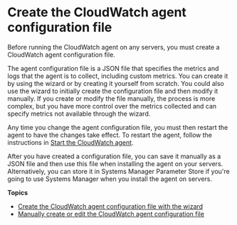 # Create the CloudWatch agent configuration file<a name="create-cloudwatch-agent-configuration-file"></a>

Before running the CloudWatch agent on any servers, you must create a CloudWatch agent configuration file\. 

The agent configuration file is a JSON file that specifies the metrics and logs that the agent is to collect, including custom metrics\. You can create it by using the wizard or by creating it yourself from scratch\. You could also use the wizard to initially create the configuration file and then modify it manually\. If you create or modify the file manually, the process is more complex, but you have more control over the metrics collected and can specify metrics not available through the wizard\.

Any time you change the agent configuration file, you must then restart the agent to have the changes take effect\. To restart the agent, follow the instructions in [Start the CloudWatch agent](install-CloudWatch-Agent-on-EC2-Instance-fleet.md#start-CloudWatch-Agent-EC2-fleet)\.

After you have created a configuration file, you can save it manually as a JSON file and then use this file when installing the agent on your servers\. Alternatively, you can store it in Systems Manager Parameter Store if you're going to use Systems Manager when you install the agent on servers\.

**Topics**
+ [Create the CloudWatch agent configuration file with the wizard](create-cloudwatch-agent-configuration-file-wizard.md)
+ [Manually create or edit the CloudWatch agent configuration file](CloudWatch-Agent-Configuration-File-Details.md)